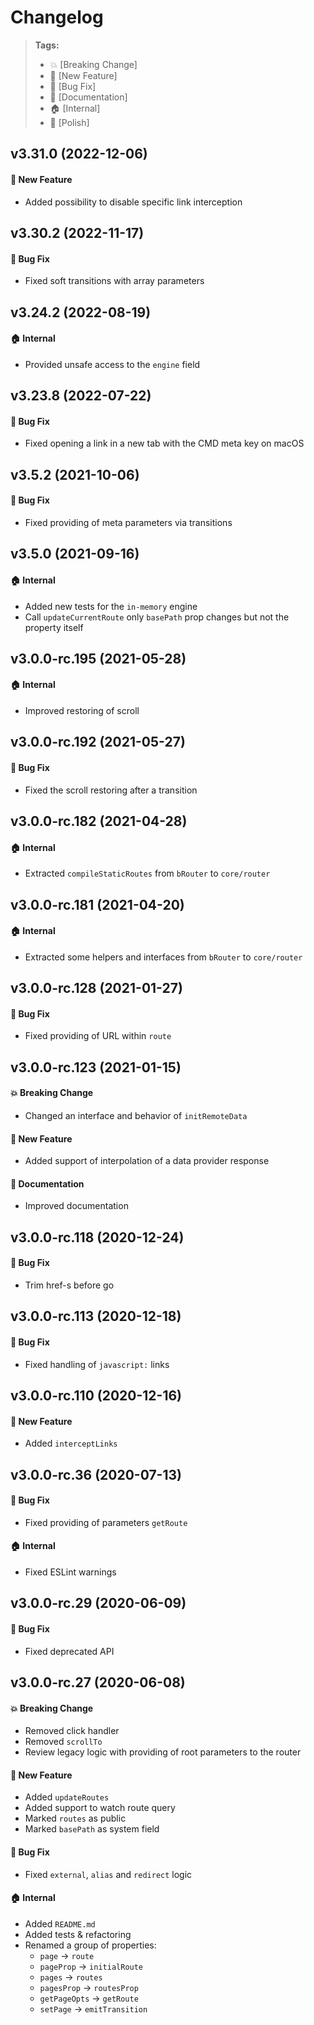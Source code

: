 Changelog
=========

> **Tags:**
> - :boom:       [Breaking Change]
> - :rocket:     [New Feature]
> - :bug:        [Bug Fix]
> - :memo:       [Documentation]
> - :house:      [Internal]
> - :nail_care:  [Polish]

## v3.31.0 (2022-12-06)

#### :rocket: New Feature

* Added possibility to disable specific link interception

## v3.30.2 (2022-11-17)

#### :bug: Bug Fix

* Fixed soft transitions with array parameters

## v3.24.2 (2022-08-19)

#### :house: Internal

* Provided unsafe access to the `engine` field

## v3.23.8 (2022-07-22)

#### :bug: Bug Fix

* Fixed opening a link in a new tab with the CMD meta key on macOS

## v3.5.2 (2021-10-06)

#### :bug: Bug Fix

* Fixed providing of meta parameters via transitions

## v3.5.0 (2021-09-16)

#### :house: Internal

* Added new tests for the `in-memory` engine
* Call `updateCurrentRoute` only `basePath` prop changes but not the property itself

## v3.0.0-rc.195 (2021-05-28)

#### :house: Internal

* Improved restoring of scroll

## v3.0.0-rc.192 (2021-05-27)

#### :bug: Bug Fix

* Fixed the scroll restoring after a transition

## v3.0.0-rc.182 (2021-04-28)

#### :house: Internal

* Extracted `compileStaticRoutes` from `bRouter` to `core/router`

## v3.0.0-rc.181 (2021-04-20)

#### :house: Internal

* Extracted some helpers and interfaces from `bRouter` to `core/router`

## v3.0.0-rc.128 (2021-01-27)

#### :bug: Bug Fix

* Fixed providing of URL within `route`

## v3.0.0-rc.123 (2021-01-15)

#### :boom: Breaking Change

* Changed an interface and behavior of `initRemoteData`

#### :rocket: New Feature

* Added support of interpolation of a data provider response

#### :memo: Documentation

* Improved documentation

## v3.0.0-rc.118 (2020-12-24)

#### :bug: Bug Fix

* Trim href-s before go

## v3.0.0-rc.113 (2020-12-18)

#### :bug: Bug Fix

* Fixed handling of `javascript:` links

## v3.0.0-rc.110 (2020-12-16)

#### :rocket: New Feature

* Added `interceptLinks`

## v3.0.0-rc.36 (2020-07-13)

#### :bug: Bug Fix

* Fixed providing of parameters `getRoute`

#### :house: Internal

* Fixed ESLint warnings

## v3.0.0-rc.29 (2020-06-09)

#### :bug: Bug Fix

* Fixed deprecated API

## v3.0.0-rc.27 (2020-06-08)

#### :boom: Breaking Change

* Removed click handler
* Removed `scrollTo`
* Review legacy logic with providing of root parameters to the router

#### :rocket: New Feature

* Added `updateRoutes`
* Added support to watch route query
* Marked `routes` as public
* Marked `basePath` as system field

#### :bug: Bug Fix

* Fixed `external`, `alias` and `redirect` logic

#### :house: Internal

* Added `README.md`
* Added tests & refactoring
* Renamed a group of properties:
  * `page` -> `route`
  * `pageProp` -> `initialRoute`
  * `pages` -> `routes`
  * `pagesProp` -> `routesProp`
  * `getPageOpts` -> `getRoute`
  * `setPage` -> `emitTransition`
